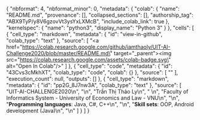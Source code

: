 {
  "nbformat": 4,
  "nbformat_minor": 0,
  "metadata": {
    "colab": {
      "name": "README.md",
      "provenance": [],
      "collapsed_sections": [],
      "authorship_tag": "ABX9TyP/y8V6gzovVt3ysYxLXMcB",
      "include_colab_link": true
    },
    "kernelspec": {
      "name": "python3",
      "display_name": "Python 3"
    }
  },
  "cells": [
    {
      "cell_type": "markdown",
      "metadata": {
        "id": "view-in-github",
        "colab_type": "text"
      },
      "source": [
        "<a href=\"https://colab.research.google.com/github/iamthaoly/UIT-AI-Challenge2020/blob/master/README.md\" target=\"_parent\"><img src=\"https://colab.research.google.com/assets/colab-badge.svg\" alt=\"Open In Colab\"/></a>"
      ]
    },
    {
      "cell_type": "code",
      "metadata": {
        "id": "43Cvs3cMkhXT",
        "colab_type": "code",
        "colab": {}
      },
      "source": [
        ""
      ],
      "execution_count": null,
      "outputs": []
    },
    {
      "cell_type": "markdown",
      "metadata": {
        "id": "pp2G_8J7nw3A",
        "colab_type": "text"
      },
      "source": [
        "UIT-AI-CHALLENGE2020\n",
        "\n",
        "Trần Thị Thảo Ly\n",
        " \n",
        "Faculty of Informatics System - University of Economics and Law - VNU\n",
        "\n",
        "**Programming languages**: Java, C#, C++\n",
        "\n",
        "**Skill sets**: OOP, Android development (Java)\n",
        "\n"
      ]
    }
  ]
}
